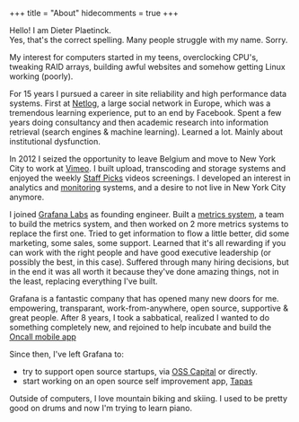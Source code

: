 +++
title = "About"
hidecomments = true
+++

Hello! I am Dieter Plaetinck.  
Yes, that's the correct spelling. Many people struggle with my name. Sorry.

My interest for computers started in my teens, overclocking CPU's, tweaking RAID arrays, building awful websites and somehow getting Linux working (poorly).

For 15 years I pursued a career in site reliability and high performance data systems.  First at [Netlog](/tags/netlog), a large social network in Europe, which was a tremendous learning experience, put to an end by Facebook.  Spent a few years doing consultancy and then academic research into information retrieval (search engines & machine learning).  Learned a lot. Mainly about institutional dysfunction.

In 2012 I seized the opportunity to leave Belgium and move to New York City to work at [Vimeo](/tags/vimeo). I built upload, transcoding and storage systems and enjoyed the weekly [Staff Picks]( https://vimeo.com/channels/staffpicks) videos screenings.  I developed an interest in analytics and [monitoring](/tags/monitoring) systems, and a desire to not live in New York City anymore.

I joined [Grafana Labs](https://grafana.com) as founding engineer.  Built a [metrics system](https://grafana.com/oss/metrictank/), a team to build the metrics system, and then worked on 2 more metrics systems to replace the first one.  Tried to get information to flow a little better, did some marketing, some sales, some support.  Learned that it's all rewarding if you can work with the right people and have good executive leadership (or possibly the best, in this case).  Suffered through many hiring decisions, but in the end it was all worth it because they've done amazing things, not in the least, replacing everything I've built.

Grafana is a fantastic company that has opened many new doors for me.  empowering, transparant, work-from-anywhere, open source, supportive & great people.
After 8 years, I took a sabbatical, realized I wanted to do something completely new, and rejoined to help incubate and build the [Oncall mobile app](https://grafana.com/blog/2023/06/12/on-call-management-on-the-go-introducing-the-grafana-oncall-mobile-app/)


Since then, I've left Grafana to:
* try to support open source startups, via [OSS Capital](https://oss.capital/) or directly.
* start working on an open source self improvement app, [Tapas](https://tapas.fit/)

Outside of computers, I love mountain biking and skiing.
I used to be pretty good on drums and now I'm trying to learn piano.
